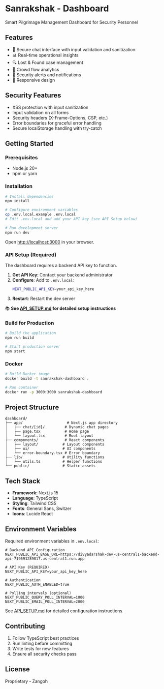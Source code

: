 # Sanrakshak - Dashboard

Smart Pilgrimage Management Dashboard for Security Personnel

## Features

- 🔐 Secure chat interface with input validation and sanitization
- 📊 Real-time operational insights
- 🔍 Lost & Found case management
- 👥 Crowd flow analytics
- 🚨 Security alerts and notifications
- 📱 Responsive design

## Security Features

- XSS protection with input sanitization
- Input validation on all forms
- Security headers (X-Frame-Options, CSP, etc.)
- Error boundaries for graceful error handling
- Secure localStorage handling with try-catch

## Getting Started

### Prerequisites

- Node.js 20+
- npm or yarn

### Installation

```bash
# Install dependencies
npm install

# Configure environment variables
cp .env.local.example .env.local
# Edit .env.local and add your API key (see API Setup below)

# Run development server
npm run dev
```

Open [http://localhost:3000](http://localhost:3000) in your browser.

### API Setup (Required)

The dashboard requires a backend API key to function.

1. **Get API Key**: Contact your backend administrator
2. **Configure**: Add to `.env.local`:
   ```bash
   NEXT_PUBLIC_API_KEY=your_api_key_here
   ```
3. **Restart**: Restart the dev server

📚 **See [API_SETUP.md](./API_SETUP.md) for detailed setup instructions**

### Build for Production

```bash
# Build the application
npm run build

# Start production server
npm start
```

### Docker

```bash
# Build Docker image
docker build -t sanrakshak-dashboard .

# Run container
docker run -p 3000:3000 sanrakshak-dashboard
```

## Project Structure

```
dashboard/
├── app/                    # Next.js app directory
│   ├── chat/[id]/         # Dynamic chat pages
│   ├── page.tsx           # Home page
│   └── layout.tsx         # Root layout
├── components/            # React components
│   ├── layout/           # Layout components
│   ├── ui/               # UI components
│   └── error-boundary.tsx # Error boundary
├── lib/                  # Utility functions
│   └── utils.ts          # Helper functions
└── public/               # Static assets
```

## Tech Stack

- **Framework**: Next.js 15
- **Language**: TypeScript
- **Styling**: Tailwind CSS
- **Fonts**: General Sans, Switzer
- **Icons**: Lucide React

## Environment Variables

Required environment variables in `.env.local`:

```env
# Backend API Configuration
NEXT_PUBLIC_API_BASE_URL=https://divyadarshak-dev-us-central1-backend-api-719591289817.us-central1.run.app

# API Key (REQUIRED)
NEXT_PUBLIC_API_KEY=your_api_key_here

# Authentication
NEXT_PUBLIC_AUTH_ENABLED=true

# Polling intervals (optional)
NEXT_PUBLIC_QUERY_POLL_INTERVAL=1000
NEXT_PUBLIC_EMAIL_POLL_INTERVAL=2000
```

See [API_SETUP.md](./API_SETUP.md) for detailed configuration instructions.

## Contributing

1. Follow TypeScript best practices
2. Run linting before committing
3. Write tests for new features
4. Ensure all security checks pass

## License

Proprietary - Zangoh
